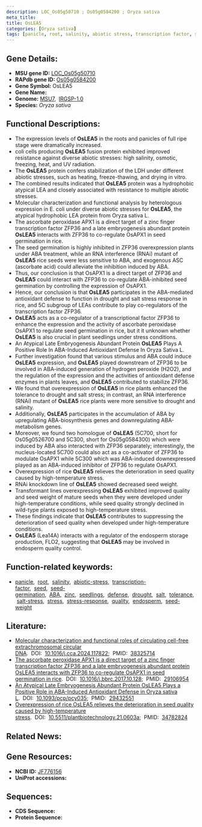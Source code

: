 ```yaml
---
description: LOC_Os05g50710 ; Os05g0584200 ; Oryza sativa
meta_title:
title: OsLEA5
categories: [Oryza sativa]
tags: [panicle, root, salinity, abiotic stress, transcription factor, seed, seed germination,  ABA , zinc, ABA, seedlings, defense, drought, salt, tolerance, salt stress, stress, stress response, quality, endosperm, seed weight]
---
```


## Gene Details:
- **MSU gene ID:** [LOC_Os05g50710](http://rice.uga.edu/cgi-bin/ORF_infopage.cgi?orf=LOC_Os05g50710)  
- **RAPdb gene ID:** [Os05g0584200](https://rapdb.dna.affrc.go.jp/locus/?name=Os05g0584200)  
- **Gene Symbol:** OsLEA5
- **Gene Name:**
- **Genome:**  [MSU7](http://rice.uga.edu/),&nbsp;&nbsp;[IRGSP-1.0](https://rapdb.dna.affrc.go.jp/download/irgsp1.html)
- **Species:** *Oryza sativa*

## Functional Descriptions:
   - The expression levels of **OsLEA5** in the roots and panicles of full ripe stage were dramatically increased.
   - coli cells producing **OsLEA5** fusion protein exhibited improved resistance against diverse abiotic stresses: high salinity, osmotic, freezing, heat, and UV radiation.
   - The **OsLEA5** protein confers stabilization of the LDH under different abiotic stresses, such as heating, freeze-thawing, and drying in vitro.
   - The combined results indicated that **OsLEA5** protein was a hydrophobic atypical LEA and closely associated with resistance to multiple abiotic stresses.
   - Molecular characterization and functional analysis by heterologous expression in E. coli under diverse abiotic stresses for **OsLEA5**, the atypical hydrophobic LEA protein from Oryza sativa L.
   - The ascorbate peroxidase APX1 is a direct target of a zinc finger transcription factor ZFP36 and a late embryogenesis abundant protein **OsLEA5** interacts with ZFP36 to co-regulate OsAPX1 in seed germination in rice.
   - The seed germination is highly inhibited in ZFP36 overexpression plants under ABA treatment, while an RNA interference (RNAi) mutant of **OsLEA5** rice seeds were less sensitive to ABA, and exogenous ASC (ascorbate acid) could alleviate the inhibition induced by ABA.
   - Thus, our conclusion is that OsAPX1 is a direct target of ZFP36 and **OsLEA5** could interact with ZFP36 to co-regulate ABA-inhibited seed germination by controlling the expression of OsAPX1.
   - Hence, our conclusion is that **OsLEA5** participates in the ABA-mediated antioxidant defense to function in drought and salt stress response in rice, and 5C subgroup of LEAs contribute to play co-regulators of the transcription factor ZFP36.
   - **OsLEA5** acts as a co-regulator of a transcriptional factor ZFP36 to enhance the expression and the activity of ascorbate peroxidase OsAPX1 to regulate seed germination in rice, but it it unknown whether **OsLEA5** is also crucial in plant seedlings under stress conditions.
   - An Atypical Late Embryogenesis Abundant Protein **OsLEA5** Plays A Positive Role In ABA-Induced Antioxidant Defense In Oryza Sativa L.
   - Further investigation found that various stimulus and ABA could induce **OsLEA5** expression, and **OsLEA5** played downstream of ZFP36 to be involved in ABA-induced generation of hydrogen peroxide (H2O2), and the regulation of the expression and the activities of antioxidant defense enzymes in plants leaves, and **OsLEA5** contributed to stabilize ZFP36.
   - We found that overexpression of **OsLEA5** in rice plants enhanced the tolerance to drought and salt stress; in contrast, an RNA interference (RNAi) mutant of **OsLEA5** rice plants were more sensitive to drought and salinity.
   - Additionally, **OsLEA5** participates in the accumulation of ABA by upregulating ABA-biosynthesis genes and downregulating ABA-metabolism genes.
   - Moreover, we found two homologue of **OsLEA5** (5C700, short for Os05g0526700 and 5C300, short for Os05g0584300) which were induced by ABA also interacted with ZFP36 separately; interestingly, the nucleus-located 5C700 could also act as a co-activator of ZFP36 to modulate OsAPX1 while 5C300 which was ABA-induced downexpressed played as an ABA-induced inhibitor of ZFP36 to regulate OsAPX1.
   - Overexpression of rice **OsLEA5** relieves the deterioration in seed quality caused by high-temperature stress.
   - RNAi knockdown line of **OsLEA5** showed decreased seed weight.
   - Transformant lines overexpressing **OsLEA5** exhibited improved quality and seed weight of mature seeds when they were developed under high-temperature conditions, while seed quality strongly declined in wild-type plants exposed to high-temperature stress.
   - These findings indicate that **OsLEA5** contributes to suppressing the deterioration of seed quality when developed under high-temperature conditions.
   - **OsLEA5** (Lea14A) interacts with a regulator of the endosperm storage production, FLO2, suggesting that **OsLEA5** may be involved in endosperm quality control.

## Function-related keywords:
   - [panicle](/tags/panicle/),&nbsp;&nbsp;[root](/tags/root/),&nbsp;&nbsp;[salinity](/tags/salinity/),&nbsp;&nbsp;[abiotic-stress](/tags/abiotic-stress/),&nbsp;&nbsp;[transcription-factor](/tags/transcription-factor/),&nbsp;&nbsp;[seed](/tags/seed/),&nbsp;&nbsp;[seed-germination](/tags/seed-germination/),&nbsp;&nbsp;[ABA](/tags/ABA/),&nbsp;&nbsp;[zinc](/tags/zinc/),&nbsp;&nbsp;[seedlings](/tags/seedlings/),&nbsp;&nbsp;[defense](/tags/defense/),&nbsp;&nbsp;[drought](/tags/drought/),&nbsp;&nbsp;[salt](/tags/salt/),&nbsp;&nbsp;[tolerance](/tags/tolerance/),&nbsp;&nbsp;[salt-stress](/tags/salt-stress/),&nbsp;&nbsp;[stress](/tags/stress/),&nbsp;&nbsp;[stress-response](/tags/stress-response/),&nbsp;&nbsp;[quality](/tags/quality/),&nbsp;&nbsp;[endosperm](/tags/endosperm/),&nbsp;&nbsp;[seed-weight](/tags/seed-weight/)

## Literature:
   - [Molecular characterization and functional roles of circulating cell-free extrachromosomal circular DNA](https://www.doi.org/10.1016/j.cca.2024.117822).&nbsp;&nbsp;DOI:&nbsp;&nbsp;[10.1016/j.cca.2024.117822](https://www.doi.org/10.1016/j.cca.2024.117822);&nbsp;&nbsp;PMID:&nbsp;&nbsp;[38325714](https://pubmed.ncbi.nlm.nih.gov/38325714/)
   - [The ascorbate peroxidase APX1 is a direct target of a zinc finger transcription factor ZFP36 and a late embryogenesis abundant protein OsLEA5 interacts with ZFP36 to co-regulate OsAPX1 in seed germination in rice](https://www.doi.org/10.1016/j.bbrc.2017.10.128).&nbsp;&nbsp;DOI:&nbsp;&nbsp;[10.1016/j.bbrc.2017.10.128](https://www.doi.org/10.1016/j.bbrc.2017.10.128);&nbsp;&nbsp;PMID:&nbsp;&nbsp;[29106954](https://pubmed.ncbi.nlm.nih.gov/29106954/)
   - [An Atypical Late Embryogenesis Abundant Protein OsLEA5 Plays a Positive Role in ABA-Induced Antioxidant Defense in Oryza sativa L](https://www.doi.org/10.1093/pcp/pcy035).&nbsp;&nbsp;DOI:&nbsp;&nbsp;[10.1093/pcp/pcy035](https://www.doi.org/10.1093/pcp/pcy035);&nbsp;&nbsp;PMID:&nbsp;&nbsp;[29432551](https://pubmed.ncbi.nlm.nih.gov/29432551/)
   - [Overexpression of rice OsLEA5 relieves the deterioration in seed quality caused by high-temperature stress](https://www.doi.org/10.5511/plantbiotechnology.21.0603a).&nbsp;&nbsp;DOI:&nbsp;&nbsp;[10.5511/plantbiotechnology.21.0603a](https://www.doi.org/10.5511/plantbiotechnology.21.0603a);&nbsp;&nbsp;PMID:&nbsp;&nbsp;[34782824](https://pubmed.ncbi.nlm.nih.gov/34782824/)

## Related News:

## Gene Resources:
- **NCBI ID:**  [JF776156](http://www.ncbi.nlm.nih.gov/nuccore/JF776156)
- **UniProt accessions:** [](https://www.uniprot.org/uniprotkb//entry)

## Sequences:
- **CDS Sequence:**
- **Protein Sequence:**
